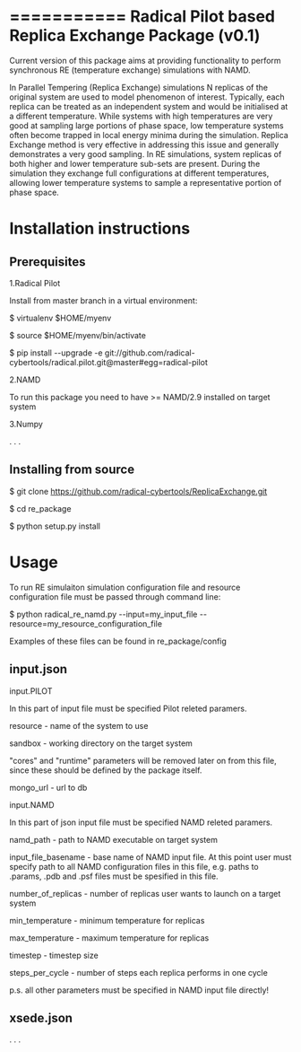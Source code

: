 ===========
Radical Pilot based Replica Exchange Package (v0.1)
===========

Current version of this package aims at providing functionality to 
perform synchronous RE (temperature exchange) simulations with NAMD. 

In Parallel Tempering (Replica Exchange) simulations N replicas of the original system are used to model
phenomenon of interest. Typically, each replica can be treated as an independent system
and would be initialised at a different temperature. While systems with high temperatures are very good at 
sampling large portions of phase space, low temperature systems often become trapped in local energy minima during the simulation. Replica Exchange method is very effective in addressing this issue and generally demonstrates a very good sampling. In RE simulations, system replicas of both higher and lower temperature sub-sets are present. During the simulation they exchange full configurations
at different temperatures, allowing lower temperature systems to sample a representative portion of phase space.


Installation instructions
=========

Prerequisites
-------------

1.Radical Pilot

Install from master branch in a virtual environment: 
 
$ virtualenv $HOME/myenv 

$ source $HOME/myenv/bin/activate 

$ pip install --upgrade -e git://github.com/radical-cybertools/radical.pilot.git@master#egg=radical-pilot 

2.NAMD

To run this package you need to have >= NAMD/2.9 installed on target system  


3.Numpy

. . .


Installing from source
----------------------

$ git clone https://github.com/radical-cybertools/ReplicaExchange.git 

$ cd re_package 

$ python setup.py install 

Usage
=========

To run RE simulaiton simulation configuration file and resource configuration file must
be passed through command line: 

$ python radical_re_namd.py --input=my_input_file --resource=my_resource_configuration_file 

Examples of these files can be found in re_package/config 

input.json 
----------

input.PILOT

In this part of input file must be specified Pilot releted paramers. 

resource - name of the system to use

sandbox - working directory on the target system

"cores" and "runtime" parameters will be removed later on from this file, 
since these should be defined by the package itself.

mongo_url - url to db

input.NAMD

In this part of json input file must be specified NAMD releted paramers. 

namd_path - path to NAMD executable on target system

input_file_basename - base name of NAMD input file. At this point user must 
specify path to all NAMD configuration files in this file, e.g. paths to .params, 
.pdb and .psf files must be spesified in this file. 

number_of_replicas - number of replicas user wants to launch on a target system

min_temperature - minimum temperature for replicas

max_temperature - maximum temperature for replicas  

timestep - timestep size

steps_per_cycle - number of steps each replica performs in one cycle

p.s. all other parameters must be specified in NAMD input file directly!

xsede.json 
----------

. . .


